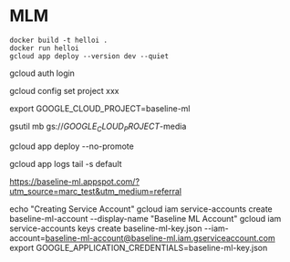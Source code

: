# MLM

```shell
docker build -t helloi .
docker run helloi
gcloud app deploy --version dev --quiet
```



gcloud auth login

gcloud config set project xxx

export GOOGLE_CLOUD_PROJECT=baseline-ml

gsutil mb gs://$GOOGLE_CLOUD_PROJECT$-media

gcloud app deploy --no-promote

gcloud app logs tail -s default


https://baseline-ml.appspot.com/?utm_source=marc_test&utm_medium=referral


echo "Creating Service Account"
gcloud iam service-accounts create baseline-ml-account --display-name "Baseline ML Account"
gcloud iam service-accounts keys create baseline-ml-key.json --iam-account=baseline-ml-account@baseline-ml.iam.gserviceaccount.com
export GOOGLE_APPLICATION_CREDENTIALS=baseline-ml-key.json
